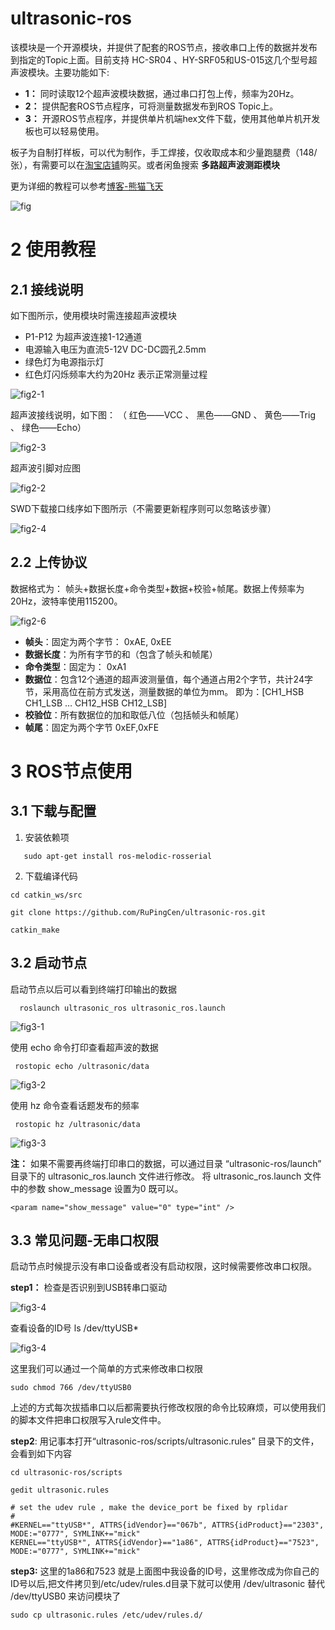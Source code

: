 
# ultrasonic-ros

该模块是一个开源模块，并提供了配套的ROS节点，接收串口上传的数据并发布到指定的Topic上面。目前支持 HC-SR04 、HY-SRF05和US-015这几个型号超声波模块。主要功能如下:

- **1：** 同时读取12个超声波模块数据，通过串口打包上传，频率为20Hz。
- **2：** 提供配套ROS节点程序，可将测量数据发布到ROS Topic上。
- **3：** 开源ROS节点程序，并提供单片机端hex文件下载，使用其他单片机开发板也可以轻易使用。


板子为自制打样板，可以代为制作，手工焊接，仅收取成本和少量跑腿费（148/张），有需要可以在[淘宝店铺](https://shop191619888.taobao.com/?spm=2013.1.1000126.d21.539157abO0f5XW)购买。或者闲鱼搜索 **多路超声波测距模块**

更为详细的教程可以参考[博客-熊猫飞天](https://blog.csdn.net/crp997576280)

![fig](https://github.com/RuPingCen/blog/raw/master/ultrasonic-ros/fig/fig.jpg)

# 2 使用教程
## 2.1 接线说明
如下图所示，使用模块时需连接超声波模块
- P1-P12 为超声波连接1-12通道
- 电源输入电压为直流5-12V  DC-DC圆孔2.5mm
- 绿色灯为电源指示灯
- 红色灯闪烁频率大约为20Hz 表示正常测量过程

![fig2-1](https://github.com/RuPingCen/blog/raw/master/ultrasonic-ros/fig/fig2-1.jpg)

超声波接线说明，如下图： （ 红色——VCC 、 		黑色——GND 、		黄色——Trig 、 绿色——Echo）
  
![fig2-3](https://github.com/RuPingCen/blog/raw/master/ultrasonic-ros/fig/fig2-3.png)

超声波引脚对应图

![fig2-2](https://github.com/RuPingCen/blog/raw/master/ultrasonic-ros/fig/fig2-2.png)

SWD下载接口线序如下图所示（不需要更新程序则可以忽略该步骤）

![fig2-4](https://github.com/RuPingCen/blog/raw/master/ultrasonic-ros/fig/fig2-4.png)

## 2.2 上传协议
数据格式为： 帧头+数据长度+命令类型+数据+校验+帧尾。数据上传频率为20Hz，波特率使用115200。

![fig2-6](https://github.com/RuPingCen/blog/raw/master/ultrasonic-ros/fig/fig2-6.png)

- **帧头**：固定为两个字节： 0xAE, 0xEE
- **数据长度**：为所有字节的和（包含了帧头和帧尾）
- **命令类型**：固定为： 0xA1
- **数据位**：包含12个通道的超声波测量值，每个通道占用2个字节，共计24字节，采用高位在前方式发送，测量数据的单位为mm。 即为：[CH1_HSB  CH1_LSB … CH12_HSB  CH12_LSB]
- **校验位**：所有数据位的加和取低八位（包括帧头和帧尾）
- **帧尾**：固定为两个字节 0xEF,0xFE


# 3 ROS节点使用
## 3.1 下载与配置

 1. 安装依赖项
 ```
    sudo apt-get install ros-melodic-rosserial
```
 2. 下载编译代码
  ```
  cd catkin_ws/src

  git clone https://github.com/RuPingCen/ultrasonic-ros.git
  
  catkin_make
```
 
## 3.2 启动节点

启动节点以后可以看到终端打印输出的数据

```
  roslaunch ultrasonic_ros ultrasonic_ros.launch
```

![fig3-1](https://github.com/RuPingCen/blog/raw/master/ultrasonic-ros/fig/fig3-1.png)
     
使用 echo 命令打印查看超声波的数据

 ```
  rostopic echo /ultrasonic/data
```

![fig3-2](https://github.com/RuPingCen/blog/raw/master/ultrasonic-ros/fig/fig3-2.png)

使用 hz 命令查看话题发布的频率

 ```
  rostopic hz /ultrasonic/data 
```

![fig3-3](https://github.com/RuPingCen/blog/raw/master/ultrasonic-ros/fig/fig3-3.png)

**注：** 如果不需要再终端打印串口的数据，可以通过目录 “ultrasonic-ros/launch” 目录下的 ultrasonic_ros.launch 文件进行修改。 将 ultrasonic_ros.launch 文件中的参数 show_message 设置为0 既可以。
 ```
<param name="show_message" value="0" type="int" />
```

## 3.3 常见问题-无串口权限

 启动节点时候提示没有串口设备或者没有启动权限，这时候需要修改串口权限。
 
**step1：** 检查是否识别到USB转串口驱动

![fig3-4](https://github.com/RuPingCen/blog/raw/master/ultrasonic-ros/fig/fig3-4.png)

查看设备的ID号    ls /dev/ttyUSB*

![fig3-4](https://github.com/RuPingCen/blog/raw/master/ultrasonic-ros/fig/fig3-5.png)

这里我们可以通过一个简单的方式来修改串口权限

```
sudo chmod 766 /dev/ttyUSB0
```

上述的方式每次拔插串口以后都需要执行修改权限的命令比较麻烦，可以使用我们的脚本文件把串口权限写入rule文件中。

**step2**: 用记事本打开“ultrasonic-ros/scripts/ultrasonic.rules” 目录下的文件，会看到如下内容

 ```
cd ultrasonic-ros/scripts

gedit ultrasonic.rules
```

 ```
# set the udev rule , make the device_port be fixed by rplidar
#
#KERNEL=="ttyUSB*", ATTRS{idVendor}=="067b", ATTRS{idProduct}=="2303", MODE:="0777", SYMLINK+="mick"
KERNEL=="ttyUSB*", ATTRS{idVendor}=="1a86", ATTRS{idProduct}=="7523", MODE:="0777", SYMLINK+="mick"
```


**step3:** 这里的1a86和7523 就是上面图中我设备的ID号，这里修改成为你自己的ID号以后,把文件拷贝到/etc/udev/rules.d目录下就可以使用 /dev/ultrasonic  替代 /dev/ttyUSB0 来访问模块了

 ```
sudo cp ultrasonic.rules /etc/udev/rules.d/
```
